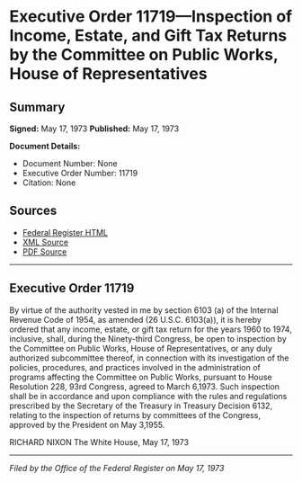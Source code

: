 # Executive Order 11719—Inspection of Income, Estate, and Gift Tax Returns by the Committee on Public Works, House of Representatives

## Summary

**Signed:** May 17, 1973
**Published:** May 17, 1973

**Document Details:**
- Document Number: None
- Executive Order Number: 11719
- Citation: None

## Sources
- [Federal Register HTML](https://www.presidency.ucsb.edu/documents/executive-order-11719-inspection-income-estate-and-gift-tax-returns-the-committee-public)
- [XML Source](None)
- [PDF Source](None)

---

## Executive Order 11719

By virtue of the authority vested in me by section 6103 (a) of the Internal Revenue Code of 1954, as amended (26 U.S.C. 6103(a)), it is hereby ordered that any income, estate, or gift tax return for the years 1960 to 1974, inclusive, shall, during the Ninety-third Congress, be open to inspection by the Committee on Public Works, House of Representatives, or any duly authorized subcommittee thereof, in connection with its investigation of the policies, procedures, and practices involved in the administration of programs affecting the Committee on Public Works, pursuant to House Resolution 228, 93rd Congress, agreed to March 6,1973. Such inspection shall be in accordance and upon compliance with the rules and regulations prescribed by the Secretary of the Treasury in Treasury Decision 6132, relating to the inspection of returns by committees of the Congress, approved by the President on May 3,1955.

RICHARD NIXON
The White House,
May 17, 1973

---

*Filed by the Office of the Federal Register on May 17, 1973*
